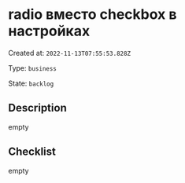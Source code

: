 # radio вместо checkbox в настройках

Created at: `2022-11-13T07:55:53.828Z`

Type: `business`

State: `backlog`

## Description
empty

## Checklist
empty
